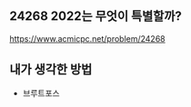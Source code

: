 ## 24268 2022는 무엇이 특별할까?

<https://www.acmicpc.net/problem/24268>

## 내가 생각한 방법

<!-- ![이미지](./img.png) -->

- 브루트포스
